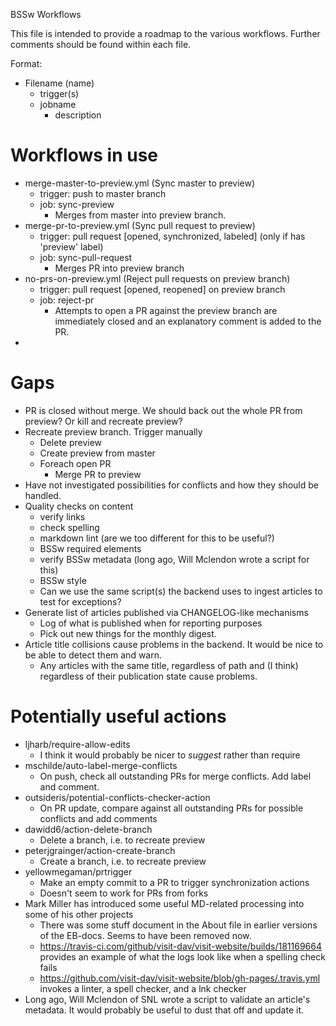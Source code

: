 BSSw Workflows

This file is intended to provide a roadmap to the various workflows.  Further comments should be found within each file.

Format:
* Filename (name)
    - trigger(s)
    - jobname
        - description

# Workflows in use

* merge-master-to-preview.yml (Sync master to preview)
    - trigger: push to master branch
    - job: sync-preview
        - Merges from master into preview branch.
* merge-pr-to-preview.yml (Sync pull request to preview)
    - trigger: pull request [opened, synchronized, labeled] (only if has 'preview' label)
    - job: sync-pull-request
        - Merges PR into preview branch
* no-prs-on-preview.yml (Reject pull requests on preview branch)
    - trigger: pull request [opened, reopened] on preview branch
    - job: reject-pr
        - Attempts to open a PR against the preview branch are immediately closed and an explanatory comment is added to the PR.
* 
# Gaps
* PR is closed without merge.  We should back out the whole PR from preview?  Or kill and recreate preview?
* Recreate preview branch.  Trigger manually
    - Delete preview
    - Create preview from master
    - Foreach open PR
        - Merge PR to preview
* Have not investigated possibilities for conflicts and how they should be handled.
* Quality checks on content
    - verify links
    - check spelling
    - markdown lint (are we too different for this to be useful?)
    - BSSw required elements
    - verify BSSw metadata (long ago, Will Mclendon wrote a script for this)
    - BSSw style
    - Can we use the same script(s) the backend uses to ingest articles to test for exceptions?
 * Generate list of articles published via CHANGELOG-like mechanisms
    - Log of what is published when for reporting purposes
    - Pick out new things for the monthly digest.
 * Article title collisions cause problems in the backend.  It would be nice to be able to detect them and warn.
    - Any articles with the same title, regardless of path and (I think) regardless of their publication state cause problems.

# Potentially useful actions
* ljharb/require-allow-edits
    - I think it would probably be nicer to *suggest* rather than require
* mschilde/auto-label-merge-conflicts
    - On push, check all outstanding PRs for merge conflicts.  Add label and comment.
* outsideris/potential-conflicts-checker-action
    - On PR update, compare against all outstanding PRs for possible conflicts and add comments
* dawidd6/action-delete-branch
    - Delete a branch, i.e. to recreate preview
* peterjgrainger/action-create-branch
    - Create a branch, i.e. to recreate preview
* yellowmegaman/prtrigger
    - Make an empty commit to a PR to trigger synchronization actions
    - Doesn't seem to work for PRs from forks
* Mark Miller has introduced some useful MD-related processing into some of his other projects
    - There was some stuff document in the About file in earlier versions of the EB-docs.  Seems to have been removed now.
    - <https://travis-ci.com/github/visit-dav/visit-website/builds/181169664> provides an example of what the logs look like when a spelling check fails
    - <https://github.com/visit-dav/visit-website/blob/gh-pages/.travis.yml> invokes a linter, a spell checker, and a lnk checker
* Long ago, Will Mclendon of SNL wrote a script to validate an article's metadata.  It would probably be useful to dust that off and update it.
